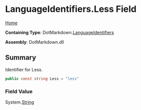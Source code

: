 <a name="_top"></a>

# LanguageIdentifiers\.Less Field

[Home](../../../README.md#_top)

**Containing Type**: DotMarkdown\.[LanguageIdentifiers](../README.md#_top)

**Assembly**: DotMarkdown\.dll

## Summary

Identifier for Less\.

```csharp
public const string Less = "less"
```

### Field Value

System\.[String](https://docs.microsoft.com/en-us/dotnet/api/system.string)